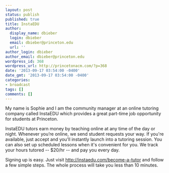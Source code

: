```yaml
---
layout: post
status: publish
published: true
title: InstaEDU
author:
  display_name: dbieber
  login: dbieber
  email: dbieber@princeton.edu
  url: ''
author_login: dbieber
author_email: dbieber@princeton.edu
wordpress_id: 368
wordpress_url: http://princetonacm.com/?p=368
date: '2013-09-17 03:54:00 -0400'
date_gmt: '2013-09-17 03:54:00 -0400'
categories:
- broadcast
tags: []
comments: []
---
```

<p>My name is Sophie and I am the community manager at an online tutoring company called InstaEDU which provides a great part-time job opportunity for students at Princeton.</p>
<p>InstaEDU tutors earn money by teaching online at any time of the day or night. Whenever you’re online, we send student requests your way. If you're available, just accept and you’ll instantly launch into a tutoring session. You can also set up scheduled lessons when it's convenient for you. We track your hours tutored -- $20/hr -- and pay you every day.</p>
<p>Signing up is easy. Just visit <a href="http://instaedu.com/become-a-tutor" target="_blank">http://instaedu.com/become-a-<wbr />tutor</a> and follow a few simple steps. The whole process will take you less than 10 minutes.</p>
